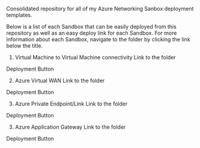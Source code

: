 Consolidated repository for all of my Azure Networking Sanbox deployment templates.

Below is a list of each Sandbox that can be easily deployed from this repository as well as an easy deploy link for each Sandbox.  For more information about each Sandbox, navigate to the folder by clicking the link below the title.

1. Virtual Machine to Virtual Machine connectivity
Link to the folder

Deployment Button


2. Azure Virtual WAN
Link to the folder

Deployment Button


3. Azure Private Endpoint/Link
Link to the folder

Deployment Button


3. Azure Application Gateway
Link to the folder

Deployment Button

